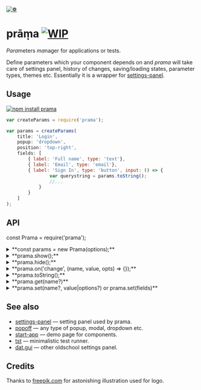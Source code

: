[![❁](https://dfcreative.github.io/prama/logo.png "❁")](https://dfcreative.github.io/prama)

# prāṃa [![WIP](https://img.shields.io/badge/Work%20in%20progress--green.svg)](http://github.com/badges/stability-badges)

<em>Para</em>meters <em>ma</em>nager for applications or tests.

Define parameters which your component depends on and _prama_ will take care of settings panel, history of changes, saving/loading states, parameter types, themes etc. Essentially it is a wrapper for [settings-panel](https://github.com/dfcreative/settings-panel).

## Usage

[![npm install prama](https://nodei.co/npm/prama.png?mini=true)](https://npmjs.org/package/prama/)

```js
var createParams = require('prama');

var params = createParams(
	title: 'Login',
	popup: 'dropdown',
	position: 'top-right',
	fields: [
		{ label: 'Full name', type: 'text'},
		{ label: 'Email', type: 'email'},
		{ label: 'Sign In', type: 'button', input: () => {
				var querystring = params.toString();
				//...
			}
		}
	]
);
```

## API

const Prama = require('prama');

<details><summary>**const params = new Prama(options);**</summary>
> Create parameters manager instance based off options.

#### Options
title
  : Display menu title at the top. Can be omitted.

fields
  : List or object of fields, see [settings-panel](https://github.com/dfcreative/settings-panel) for fields specification.
  Prama adds `save` and `order` additional field properties. Example:
```js
		{type: 'range', label: 'my range', min: 0, max: 100, value: 20},
		{type: 'range', label: 'log range', min: 0.1, max: 100, value: 20, scale: 'log'},
		{type: 'text', label: 'my text', value: 'my cool setting', help: 'why this is cool'},
		{type: 'checkbox', label: 'my checkbox', value: true},
		{type: 'color', label: 'my color', format: 'rgb', value: 'rgb(10,200,0)', change: value => console.log(value)},
		{type: 'button', label: 'gimme an alert', change: () => alert('hello!')},
		{type: 'select', label: 'select one', options: ['option 1', 'option 2'], value: 'option 1'}
		...
```

theme: require('prama/theme/control'),
  : Theme, see theme folder

container: document.body,
  : Container element to place panel and button

popup: 'dropdown',
  : Popup - type string, options or true/false

draggable: true,
  : Make panel draggable - true, false or handle selector

button: true,
  : Create settings menu button

position: 'top-right',
  : Position of a button

icon: ./gears.svg,
  : Svg to use for a menu icon

history: false,
  : Reflect state in url

session: true,
  : Save/load state between sessions, on load is overridden by history

storage: window.sessionStorage
  : Default storage

</details>
<details><summary>**prama.show();**</summary>
Show or hide params menu
</details>
<details><summary>**prama.hide();**</summary>
Show or hide params menu
</details>
<details><summary>**prama.on('change', (name, value, opts) => {});**</summary>
Hook up a callback for any parameter change.
</details>
<details><summary>**prama.toString();**</summary>
Get string representation of state
</details>
<details><summary>**prama.get(name?)**</summary>
Get single property value. If name is omitted - return full state.
</details>
<details><summary>**prama.set(name?, value|options?) or prama.set(fields)**</summary>
Set field value, of if an object passed - update state with passed values.
</details>


## See also

* [settings-panel](https://github.com/freeman-lab/settings-panel) — setting panel used by prama.
* [popoff](https://github.com/dfcreative/popoff) — any type of popup, modal, dropdown etc.
* [start-app](https://github.com/dfcreative/start-app) — demo page for components.
* [tst](https://github.com/dfcreative/tst) — minimalistic test runner.
* [dat.gui](https://github.com/dataarts/dat.gui) — other oldschool settings panel.

## Credits

Thanks to [freepik.com](http://www.freepik.com/free-vector/flower-mandala-ornaments_714316.htm#term=mandala&page=1&position=12) for astonishing illustration used for logo.